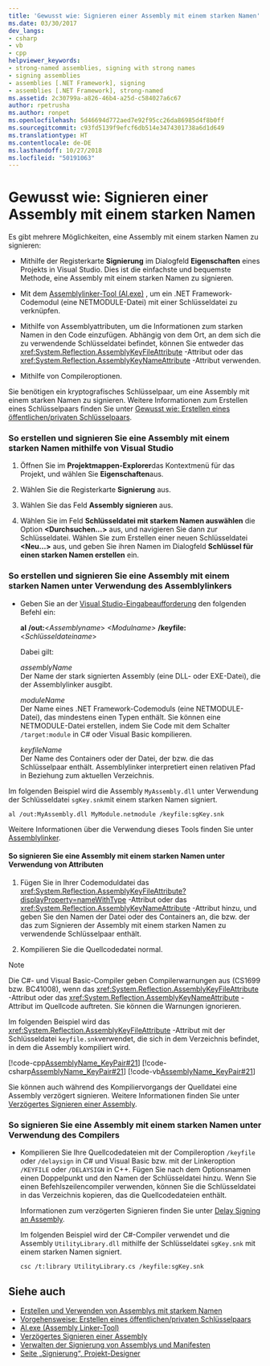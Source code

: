 ```yaml
---
title: 'Gewusst wie: Signieren einer Assembly mit einem starken Namen'
ms.date: 03/30/2017
dev_langs:
- csharp
- vb
- cpp
helpviewer_keywords:
- strong-named assemblies, signing with strong names
- signing assemblies
- assemblies [.NET Framework], signing
- assemblies [.NET Framework], strong-named
ms.assetid: 2c30799a-a826-46b4-a25d-c584027a6c67
author: rpetrusha
ms.author: ronpet
ms.openlocfilehash: 5d46694d772aed7e92f95cc26da86985d4f8b0ff
ms.sourcegitcommit: c93fd5139f9efcf6db514e3474301738a6d1d649
ms.translationtype: HT
ms.contentlocale: de-DE
ms.lasthandoff: 10/27/2018
ms.locfileid: "50191063"
---
```

# <a name="how-to-sign-an-assembly-with-a-strong-name"></a>Gewusst wie: Signieren einer Assembly mit einem starken Namen
Es gibt mehrere Möglichkeiten, eine Assembly mit einem starken Namen zu signieren:  
  
-   Mithilfe der Registerkarte **Signierung** im Dialogfeld **Eigenschaften** eines Projekts in Visual Studio. Dies ist die einfachste und bequemste Methode, eine Assembly mit einem starken Namen zu signieren.  
  
-   Mit dem [Assemblylinker-Tool (Al.exe)](../../../docs/framework/tools/al-exe-assembly-linker.md) , um ein .NET Framework-Codemodul (eine NETMODULE-Datei) mit einer Schlüsseldatei zu verknüpfen.  
  
-   Mithilfe von Assemblyattributen, um die Informationen zum starken Namen in den Code einzufügen. Abhängig von dem Ort, an dem sich die zu verwendende Schlüsseldatei befindet, können Sie entweder das <xref:System.Reflection.AssemblyKeyFileAttribute> -Attribut oder das <xref:System.Reflection.AssemblyKeyNameAttribute> -Attribut verwenden.  
  
-   Mithilfe von Compileroptionen.  
  
 Sie benötigen ein kryptografisches Schlüsselpaar, um eine Assembly mit einem starken Namen zu signieren. Weitere Informationen zum Erstellen eines Schlüsselpaars finden Sie unter [Gewusst wie: Erstellen eines öffentlichen/privaten Schlüsselpaars](../../../docs/framework/app-domains/how-to-create-a-public-private-key-pair.md).  
  
### <a name="to-create-and-sign-an-assembly-with-a-strong-name-by-using-visual-studio"></a>So erstellen und signieren Sie eine Assembly mit einem starken Namen mithilfe von Visual Studio  
  
1.  Öffnen Sie im **Projektmappen-Explorer**das Kontextmenü für das Projekt, und wählen Sie **Eigenschaften**aus.  
  
2.  Wählen Sie die Registerkarte **Signierung** aus.  
  
3.  Wählen Sie das Feld **Assembly signieren** aus.  
  
4.  Wählen Sie im Feld **Schlüsseldatei mit starkem Namen auswählen** die Option **\<Durchsuchen…>** aus, und navigieren Sie dann zur Schlüsseldatei. Wählen Sie zum Erstellen einer neuen Schlüsseldatei **\<Neu…>** aus, und geben Sie ihren Namen im Dialogfeld **Schlüssel für einen starken Namen erstellen** ein.  
  
### <a name="to-create-and-sign-an-assembly-with-a-strong-name-by-using-the-assembly-linker"></a>So erstellen und signieren Sie eine Assembly mit einem starken Namen unter Verwendung des Assemblylinkers  
  
-   Geben Sie an der [Visual Studio-Eingabeaufforderung](../../../docs/framework/tools/developer-command-prompt-for-vs.md) den folgenden Befehl ein:  
  
     **al** **/out:**\<*Assemblyname*> *\<Modulname>* **/keyfile:**\<*Schlüsseldateiname*>  
  
     Dabei gilt:  
  
     *assemblyName*  
     Der Name der stark signierten Assembly (eine DLL- oder EXE-Datei), die der Assemblylinker ausgibt.  
  
     *moduleName*  
     Der Name eines .NET Framework-Codemoduls (eine NETMODULE-Datei), das mindestens einen Typen enthält. Sie können eine NETMODULE-Datei erstellen, indem Sie Code mit dem Schalter `/target:module` in C# oder Visual Basic kompilieren.  
  
     *keyfileName*  
     Der Name des Containers oder der Datei, der bzw. die das Schlüsselpaar enthält. Assemblylinker interpretiert einen relativen Pfad in Beziehung zum aktuellen Verzeichnis.  
  
 Im folgenden Beispiel wird die Assembly `MyAssembly.dll` unter Verwendung der Schlüsseldatei `sgKey.snk`mit einem starken Namen signiert.  
  
```  
al /out:MyAssembly.dll MyModule.netmodule /keyfile:sgKey.snk  
```  
  
 Weitere Informationen über die Verwendung dieses Tools finden Sie unter [Assemblylinker](../../../docs/framework/tools/al-exe-assembly-linker.md).  
  
#### <a name="to-sign-an-assembly-with-a-strong-name-by-using-attributes"></a>So signieren Sie eine Assembly mit einem starken Namen unter Verwendung von Attributen  
  
1.  Fügen Sie in Ihrer Codemoduldatei das <xref:System.Reflection.AssemblyKeyFileAttribute?displayProperty=nameWithType> -Attribut oder das <xref:System.Reflection.AssemblyKeyNameAttribute> -Attribut hinzu, und geben Sie den Namen der Datei oder des Containers an, die bzw. der das zum Signieren der Assembly mit einem starken Namen zu verwendende Schlüsselpaar enthält.  
  
2.  Kompilieren Sie die Quellcodedatei normal.  
  
> [!NOTE]
>  Die C#- und Visual Basic-Compiler geben Compilerwarnungen aus (CS1699 bzw. BC41008), wenn das <xref:System.Reflection.AssemblyKeyFileAttribute> -Attribut oder das <xref:System.Reflection.AssemblyKeyNameAttribute> -Attribut im Quellcode auftreten. Sie können die Warnungen ignorieren.  
  
 Im folgenden Beispiel wird das <xref:System.Reflection.AssemblyKeyFileAttribute> -Attribut mit der Schlüsseldatei `keyfile.snk`verwendet, die sich in dem Verzeichnis befindet, in dem die Assembly kompiliert wird.  
  
 [!code-cpp[AssemblyName_KeyPair#21](../../../samples/snippets/cpp/VS_Snippets_CLR/AssemblyName_KeyPair/CPP/keyfileattrib.cpp#21)]
 [!code-csharp[AssemblyName_KeyPair#21](../../../samples/snippets/csharp/VS_Snippets_CLR/AssemblyName_KeyPair/CS/keyfileattrib.cs#21)]
 [!code-vb[AssemblyName_KeyPair#21](../../../samples/snippets/visualbasic/VS_Snippets_CLR/AssemblyName_KeyPair/VB/keyfileattrib.vb#21)]  
  
 Sie können auch während des Kompiliervorgangs der Quelldatei eine Assembly verzögert signieren. Weitere Informationen finden Sie unter [Verzögertes Signieren einer Assembly](../../../docs/framework/app-domains/delay-sign-assembly.md).  
  
### <a name="to-sign-an-assembly-with-a-strong-name-by-using-the-compiler"></a>So signieren Sie eine Assembly mit einem starken Namen unter Verwendung des Compilers  
  
-   Kompilieren Sie Ihre Quellcodedateien mit der Compileroption `/keyfile` oder `/delaysign` in C# und Visual Basic bzw. mit der Linkeroption `/KEYFILE` oder `/DELAYSIGN` in C++. Fügen Sie nach dem Optionsnamen einen Doppelpunkt und den Namen der Schlüsseldatei hinzu. Wenn Sie einen Befehlszeilencompiler verwenden, können Sie die Schlüsseldatei in das Verzeichnis kopieren, das die Quellcodedateien enthält.  
  
     Informationen zum verzögerten Signieren finden Sie unter [Delay Signing an Assembly](../../../docs/framework/app-domains/delay-sign-assembly.md).  
  
     Im folgenden Beispiel wird der C#-Compiler verwendet und die Assembly `UtilityLibrary.dll` mithilfe der Schlüsseldatei `sgKey.snk` mit einem starken Namen signiert.  
  
    ```  
    csc /t:library UtilityLibrary.cs /keyfile:sgKey.snk  
    ```  
  
## <a name="see-also"></a>Siehe auch  
- [Erstellen und Verwenden von Assemblys mit starkem Namen](../../../docs/framework/app-domains/create-and-use-strong-named-assemblies.md)  
- [Vorgehensweise: Erstellen eines öffentlichen/privaten Schlüsselpaars](../../../docs/framework/app-domains/how-to-create-a-public-private-key-pair.md)  
- [Al.exe (Assembly Linker-Tool)](../../../docs/framework/tools/al-exe-assembly-linker.md)  
- [Verzögertes Signieren einer Assembly](../../../docs/framework/app-domains/delay-sign-assembly.md)  
- [Verwalten der Signierung von Assemblys und Manifesten](/visualstudio/ide/managing-assembly-and-manifest-signing)  
- [Seite „Signierung“, Projekt-Designer](/visualstudio/ide/reference/signing-page-project-designer)

